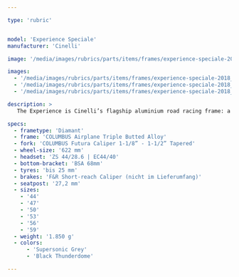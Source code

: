 ```yaml
---

type: 'rubric'


model: 'Experience Speciale'
manufacturer: 'Cinelli'

image: '/media/images/rubrics/parts/items/frames/experience-speciale-2018_1.jpg'

images:
  - '/media/images/rubrics/parts/items/frames/experience-speciale-2018_2.jpg'
  - '/media/images/rubrics/parts/items/frames/experience-speciale-2018_3.jpg'
  - '/media/images/rubrics/parts/items/frames/experience-speciale-2018_4.jpg'

description: >
   The Experience is Cinelli’s flagship aluminium road racing frame: a continuously fine-tuned Italian racing machine with maniacally designed details that reflect Cinelli’s intimate knowledge of metal race bikes. At the heart of the Experience’s all-purpose race feel is the Columbus triple-butted Airplane tubing developed by the same engineers that pioneered the lightest aluminium tubesets in the history of cycling in the 1990s, at the height of the material’s technological innovation. The Airplabe tubeset is composed of radically thin seatstays (12mm diameter) and 27,2 seatpost complemented by oversized downtube (50mm diameter) and chainstays (28,6mm) resulting in an extremely comfortable but mechanically efficient lightweight racing bicycle that is fast enough to ride hard on, but versatile enough to transform into a performance-commuter.

specs:
  - frametype: 'Diamant'
  - frame: 'COLUMBUS Airplane Triple Butted Alloy'
  - fork: 'COLUMBUS Futura Caliper 1-1/8” - 1-1/2” Tapered'
  - wheel-size: '622 mm'
  - headset: 'ZS 44/28.6 | EC44/40'
  - bottom-bracket: 'BSA 68mm'
  - tyres: 'bis 25 mm'
  - brakes: 'F&R Short-reach Caliper (nicht im Lieferumfang)'
  - seatpost: '27,2 mm'
  - sizes: 
    - '44'
    - '47'
    - '50'
    - '53'
    - '56'
    - '59'
  - weight: '1.850 g'
  - colors:
      - 'Supersonic Grey'
      - 'Black Thunderdome'

---
```

